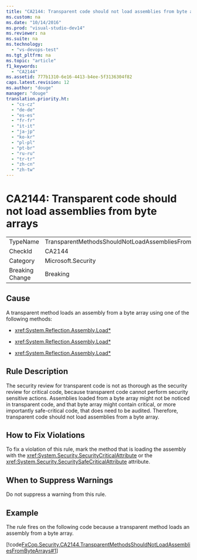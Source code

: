 ```yaml
---
title: "CA2144: Transparent code should not load assemblies from byte arrays"
ms.custom: na
ms.date: "10/14/2016"
ms.prod: "visual-studio-dev14"
ms.reviewer: na
ms.suite: na
ms.technology: 
  - "vs-devops-test"
ms.tgt_pltfrm: na
ms.topic: "article"
f1_keywords: 
  - "CA2144"
ms.assetid: 777b1310-6e16-4413-b4ee-5f3136304f82
caps.latest.revision: 12
ms.author: "douge"
manager: "douge"
translation.priority.ht: 
  - "cs-cz"
  - "de-de"
  - "es-es"
  - "fr-fr"
  - "it-it"
  - "ja-jp"
  - "ko-kr"
  - "pl-pl"
  - "pt-br"
  - "ru-ru"
  - "tr-tr"
  - "zh-cn"
  - "zh-tw"
---
```

# CA2144: Transparent code should not load assemblies from byte arrays
|||  
|-|-|  
|TypeName|TransparentMethodsShouldNotLoadAssembliesFromByteArrays|  
|CheckId|CA2144|  
|Category|Microsoft.Security|  
|Breaking Change|Breaking|  
  
## Cause  
 A transparent method loads an assembly from a byte array using one of the following methods:  
  
-   <xref:System.Reflection.Assembly.Load*>  
  
-   <xref:System.Reflection.Assembly.Load*>  
  
-   <xref:System.Reflection.Assembly.Load*>  
  
## Rule Description  
 The security review for transparent code is not as thorough as the security review for critical code, because transparent code cannot perform security sensitive actions. Assemblies loaded from a byte array might not be noticed in transparent code, and that byte array might contain critical, or more importantly safe-critical code, that does need to be audited. Therefore, transparent code should not load assemblies from a byte array.  
  
## How to Fix Violations  
 To fix a violation of this rule, mark the method that is loading the assembly with the <xref:System.Security.SecurityCriticalAttribute> or the <xref:System.Security.SecuritySafeCriticalAttribute> attribute.  
  
## When to Suppress Warnings  
 Do not suppress a warning from this rule.  
  
## Example  
 The rule fires on the following code because a transparent method loads an assembly from a byte array.  
  
 [!code[FxCop.Security.CA2144.TransparentMethodsShouldNotLoadAssembliesFromByteArrays#1](../codequality/codesnippet/CSharp/ca2144--transparent-code-should-not-load-assemblies-from-byte-arrays_1.cs)]